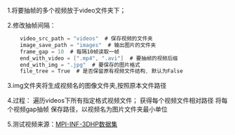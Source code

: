 1.将要抽帧的多个视频放于video文件夹下；

2.修改抽帧间隔：
```csharp
    video_src_path = "videos"  # 保存视频的文件夹
    image_save_path = "images"  # 输出图片的文件夹
    frame_gap = 10  # 每隔10帧读取一帧
    end_with_video = [".mp4", ".avi"]  # 要抽帧的视频后缀
    end_with_img = ".jpg"  # 要保存的图片格式
    file_tree = True  # 是否保留原有视频文件结构, 默认为False
```

3.img文件夹将生成视频名的图像文件夹,按照原本文件路径

4.过程：
    遍历videos下所有指定格式视频文件；
    获得每个视频文件相对路径
    将每个视频gap抽帧
    保存路径，以视频名为图片文件夹最小单位
  
5.测试视频来源：[MPI-INF-3DHP数据集](https://paperswithcode.com/dataset/mpi-inf-3dhp)
